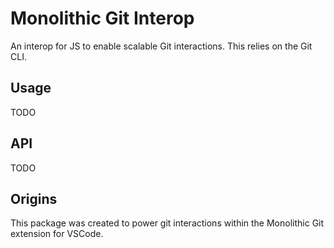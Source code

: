 # Monolithic Git Interop

An interop for JS to enable scalable Git interactions. This relies on the Git CLI.

## Usage

TODO

## API

TODO

## Origins

This package was created to power git interactions within the Monolithic Git extension for VSCode.
